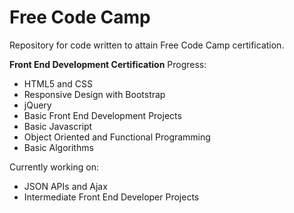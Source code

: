 # <b>Free Code Camp</b>
<p>Repository for code written to attain Free Code Camp certification.</p>

<p><b>Front End Development Certification</b> Progress:
<ul><li>HTML5 and CSS</li>
<li>Responsive Design with Bootstrap</li>
<li>jQuery</li>
<li>Basic Front End Development Projects</li>
<li>Basic Javascript</li>
<li>Object Oriented and Functional Programming</li>
<li>Basic Algorithms</li>
</ul></p>

<p>Currently working on:
<ul>
<li>JSON APIs and Ajax</li>
<li>Intermediate Front End Developer Projects</li>
</ul></p>

